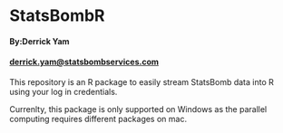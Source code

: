 # StatsBombR

#### By:Derrick Yam

#### derrick.yam@statsbombservices.com

This repository is an R package to easily stream StatsBomb data into R using your log in credentials.

Currenlty, this package is only supported on Windows as the parallel computing requires different packages on mac.
